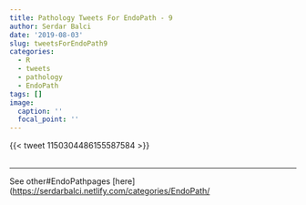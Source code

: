 ```yaml
---
title: Pathology Tweets For EndoPath - 9
author: Serdar Balci
date: '2019-08-03'
slug: tweetsForEndoPath9
categories:
  - R
  - tweets
  - pathology
  - EndoPath
tags: []
image:
  caption: ''
  focal_point: ''
---
```



{{< tweet 1150304486155587584 >}}
<br>
<br>
<hr>


See other#EndoPathpages [here](https://serdarbalci.netlify.com/categories/EndoPath/
